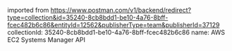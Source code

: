 imported from https://www.postman.com/v1/backend/redirect?type=collection&id=35240-8cb8bdd1-be10-4a76-8bff-fcec482b6c86&entityId=12562&publisherType=team&publisherId=37129
collectionId: 35240-8cb8bdd1-be10-4a76-8bff-fcec482b6c86
name: AWS EC2 Systems Manager API